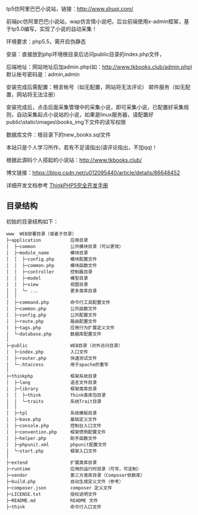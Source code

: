 tp5仿阿里巴巴小说站，链接：http://www.shuqi.com/

前端pc仿阿里巴巴小说站，wap仿言情小说吧，后台前端使用x-admin框架，基于tp5.0编写，实现了小说的自动采集！

环境要求：php5.5，需开启伪静态

安装：直接放到php环境根目录后访问public目录的index.php文件，

后端地址：网站地址后加admin.php(如：http://www.tkbooks.club/admin.php)
默认帐号密码是：admin,admin

安装完成后需配置：畅言帐号（如无配置，网站将无法评论） 邮件服务（如无配置，网站将无法注册）

安装完成后，点击后面采集管理中的采集小说，即可采集小说，已配置好采集规则，自动采集起点小说站的小说，如果是linux服务器，请配置好public\static\images\books_img下文件的读写权限

数据库文件：根目录下的new_books.sql文件

本站只是个人学习所作，若有不足请指出(请评论指出，不加qq)！

根据此源码个人搭起的小说站：http://www.tkbooks.club/

博文链接：https://blog.csdn.net/u012095440/article/details/86648452 

详细开发文档参考 [ThinkPHP5完全开发手册](http://www.kancloud.cn/manual/thinkphp5)

## 目录结构

初始的目录结构如下：

~~~
www  WEB部署目录（或者子目录）
├─application           应用目录
│  ├─common             公共模块目录（可以更改）
│  ├─module_name        模块目录
│  │  ├─config.php      模块配置文件
│  │  ├─common.php      模块函数文件
│  │  ├─controller      控制器目录
│  │  ├─model           模型目录
│  │  ├─view            视图目录
│  │  └─ ...            更多类库目录
│  │
│  ├─command.php        命令行工具配置文件
│  ├─common.php         公共函数文件
│  ├─config.php         公共配置文件
│  ├─route.php          路由配置文件
│  ├─tags.php           应用行为扩展定义文件
│  └─database.php       数据库配置文件
│
├─public                WEB目录（对外访问目录）
│  ├─index.php          入口文件
│  ├─router.php         快速测试文件
│  └─.htaccess          用于apache的重写
│
├─thinkphp              框架系统目录
│  ├─lang               语言文件目录
│  ├─library            框架类库目录
│  │  ├─think           Think类库包目录
│  │  └─traits          系统Trait目录
│  │
│  ├─tpl                系统模板目录
│  ├─base.php           基础定义文件
│  ├─console.php        控制台入口文件
│  ├─convention.php     框架惯例配置文件
│  ├─helper.php         助手函数文件
│  ├─phpunit.xml        phpunit配置文件
│  └─start.php          框架入口文件
│
├─extend                扩展类库目录
├─runtime               应用的运行时目录（可写，可定制）
├─vendor                第三方类库目录（Composer依赖库）
├─build.php             自动生成定义文件（参考）
├─composer.json         composer 定义文件
├─LICENSE.txt           授权说明文件
├─README.md             README 文件
├─think                 命令行入口文件
~~~


